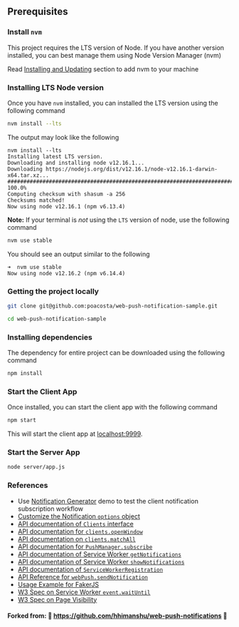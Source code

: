 ## Prerequisites

### Install `nvm`
This project requires the LTS version of Node. If you have another version installed, you can best manage them using Node Version Manager (nvm)

Read [Installing and Updating](https://github.com/nvm-sh/nvm#installing-and-updating) section to add nvm to your machine

### Installing LTS Node version
Once you have `nvm` installed, you can installed the LTS version using the following command
```sh
nvm install --lts
```

The output may look like the following

```text
nvm install --lts
Installing latest LTS version.
Downloading and installing node v12.16.1...
Downloading https://nodejs.org/dist/v12.16.1/node-v12.16.1-darwin-x64.tar.xz...
############################################################################################################ 100.0%
Computing checksum with shasum -a 256
Checksums matched!
Now using node v12.16.1 (npm v6.13.4)
```

**Note:** If your terminal is *not* using the `LTS` version of node, use the following command
```sh
nvm use stable
```
You should see an output similar to the following

```text
➜  nvm use stable
Now using node v12.16.2 (npm v6.14.4)
```

### Getting the project locally
```sh
git clone git@github.com:poacosta/web-push-notification-sample.git

cd web-push-notification-sample
```

### Installing dependencies
The dependency for entire project can be downloaded using the following command
```sh
npm install
```

### Start the Client App

Once installed, you can start the client app with the following command
```sh
npm start
```

This will start the client app at [localhost:9999](http://localhost:9999).

### Start the Server App
```sh
node server/app.js
```

### References
 * Use [Notification Generator](https://serviceworke.rs/push-get-payload_demo.html) demo to test the client notification subscription workflow  
 * [Customize the Notification `options` object](https://developer.mozilla.org/en-US/docs/Web/API/notification/Notification#Syntax)
 * [API documentation of `Clients` interface](https://developer.mozilla.org/en-US/docs/Web/API/Clients)
 * [API documentation for `clients.openWindow`](https://developer.mozilla.org/en-US/docs/Web/API/Clients/openWindow) 
 * [API documentation on `clients.matchAll`](https://developer.mozilla.org/en-US/docs/Web/API/Clients/matchAll)
 * [API documentation for `PushManager.subscribe`](https://developer.mozilla.org/en-US/docs/Web/API/PushManager/subscribe)
 * [API documentation of Service Worker `getNotifications`](https://developer.mozilla.org/en-US/docs/Web/API/ServiceWorkerRegistration/getNotifications)   
 * [API documentation of Service Worker `showNotifications`](https://developer.mozilla.org/en-US/docs/Web/API/ServiceWorkerRegistration/showNotification)  
 * [API documentation of `ServiceWorkerRegistration`](https://developer.mozilla.org/en-US/docs/Web/API/ServiceWorkerRegistration)  
 * [API Reference for `webPush.sendNotification`](https://github.com/web-push-libs/web-push#api-reference)
 * [Usage Example for FakerJS](https://fakerjs.dev/guide/)  
 * [W3 Spec on Service Worker `event.waitUntil`](https://www.w3.org/TR/service-workers/#wait-until-method)  
 * [W3 Spec on Page Visibility](https://www.w3.org/TR/page-visibility/#dom-document-visibilitystate)  

#### Forked from: 🌱 https://github.com/hhimanshu/web-push-notifications 🙏
